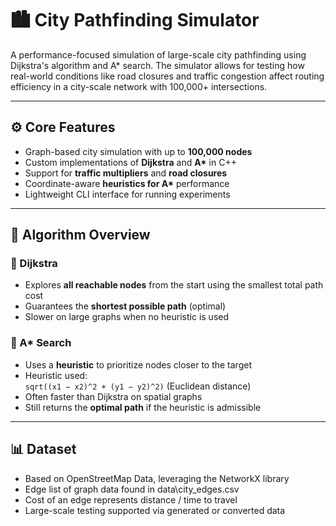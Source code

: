 # 🏙️ City Pathfinding Simulator

A performance-focused simulation of large-scale city pathfinding using Dijkstra's algorithm and A* search. The simulator allows for testing how real-world conditions like road closures and traffic congestion affect routing efficiency in a city-scale network with 100,000+ intersections.

---

## ⚙️ Core Features

- Graph-based city simulation with up to **100,000 nodes**
- Custom implementations of **Dijkstra** and **A\*** in C++
- Support for **traffic multipliers** and **road closures**
- Coordinate-aware **heuristics for A\*** performance
- Lightweight CLI interface for running experiments

---

## 🧠 Algorithm Overview

### 🔹 Dijkstra

- Explores **all reachable nodes** from the start using the smallest total path cost
- Guarantees the **shortest possible path** (optimal)
- Slower on large graphs when no heuristic is used

### 🔸 A* Search

- Uses a **heuristic** to prioritize nodes closer to the target
- Heuristic used:  
  `sqrt((x1 − x2)^2 + (y1 − y2)^2)` (Euclidean distance)
- Often faster than Dijkstra on spatial graphs
- Still returns the **optimal path** if the heuristic is admissible

---

## 📊 Dataset

- Based on OpenStreetMap Data, leveraging the NetworkX library
- Edge list of graph data found in data\city_edges.csv
- Cost of an edge represents distance / time to travel
- Large-scale testing supported via generated or converted data
